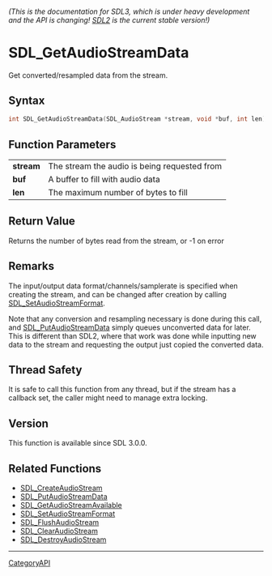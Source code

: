 ###### (This is the documentation for SDL3, which is under heavy development and the API is changing! [SDL2](https://wiki.libsdl.org/SDL2/) is the current stable version!)
# SDL_GetAudioStreamData

Get converted/resampled data from the stream.

## Syntax

```c
int SDL_GetAudioStreamData(SDL_AudioStream *stream, void *buf, int len);

```

## Function Parameters

|                |                                              |
| -------------- | -------------------------------------------- |
| **stream**     | The stream the audio is being requested from |
| **buf**        | A buffer to fill with audio data             |
| **len**        | The maximum number of bytes to fill          |

## Return Value

Returns the number of bytes read from the stream, or -1 on error

## Remarks

The input/output data format/channels/samplerate is specified when creating
the stream, and can be changed after creation by calling
[SDL_SetAudioStreamFormat](SDL_SetAudioStreamFormat).

Note that any conversion and resampling necessary is done during this call,
and [SDL_PutAudioStreamData](SDL_PutAudioStreamData) simply queues
unconverted data for later. This is different than SDL2, where that work
was done while inputting new data to the stream and requesting the output
just copied the converted data.

## Thread Safety

It is safe to call this function from any thread, but if the stream has a
callback set, the caller might need to manage extra locking.

## Version

This function is available since SDL 3.0.0.

## Related Functions

* [SDL_CreateAudioStream](SDL_CreateAudioStream)
* [SDL_PutAudioStreamData](SDL_PutAudioStreamData)
* [SDL_GetAudioStreamAvailable](SDL_GetAudioStreamAvailable)
* [SDL_SetAudioStreamFormat](SDL_SetAudioStreamFormat)
* [SDL_FlushAudioStream](SDL_FlushAudioStream)
* [SDL_ClearAudioStream](SDL_ClearAudioStream)
* [SDL_DestroyAudioStream](SDL_DestroyAudioStream)

----
[CategoryAPI](CategoryAPI)


